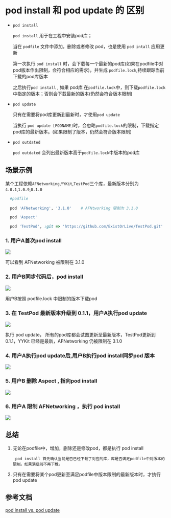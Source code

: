 # pod install 和 pod update 的 区别

- `pod install`

    `pod install` 用于在工程中安装pod库；

    当在 `podfile` 文件中添加，删除或者修改 pod，也是使用  `pod intall` 应用更新 


    第一次执行 `pod install` 时，会下载每一个最新的pod库(如果在podfile中对pod版本作出限制，会符合相应的需求)，并生成 `podfile.lock`,持续跟踪当前下载的pod库版本

    之后执行`pod install` , 如果 pod库 在`podfile.lock`中，则下载`podfile.lock` 中指定的版本；否则会下载最新的版本(仍然会符合版本限制)

- `pod update`
   
    只有在需要将pod库更新到最新时，才使用`pod update`

    当执行 `pod update [PODNAME]`时，会忽略`podfile.lock`的限制，下载指定pod库的最新版本。(如果限制了版本，仍然会符合版本限制)

- `pod outdated`

    `pod outdated` 会列出最新版本高于`podfile.lock`中版本的pod库


## 场景示例

某个工程依赖`AFNetworking`,`YYKit`,`TestPod`三个库，最新版本分别为`4.0.1`,`1.0.9`,`0.1.0`

```ruby
  #podfile
  
  pod 'AFNetworking', '3.1.0'    # AFNtworking 限制为 3.1.0

  pod 'Aspect'

  pod 'TestPod', :git => 'https://github.com/ExistOrLive/TestPod.git'
```

### 1. 用户A首次pod install

![](https://gitee.com/existorlive/exist-or-live-pic/raw/master/%E6%88%AA%E5%B1%8F2021-02-02%20%E4%B8%8B%E5%8D%885.40.57.png)

可以看到 AFNetworking 被限制在 3.1.0

### 2. 用户B同步代码后，pod install

![](https://gitee.com/existorlive/exist-or-live-pic/raw/master/%E6%88%AA%E5%B1%8F2021-02-02%20%E4%B8%8B%E5%8D%885.41.02.png)

用户B按照 podfile.lock 中限制的版本下载pod

### 3. 在 TestPod 最新版本升级到 0.1.1，用户A执行pod update 

![](https://gitee.com/existorlive/exist-or-live-pic/raw/master/%E6%88%AA%E5%B1%8F2021-02-02%20%E4%B8%8B%E5%8D%885.41.09.png)

执行 pod update， 所有的pod库都会试图更新至最新版本，TestPod更新到0.1.1，YYKit 已经是最新，AFNetworking 仍被限制在 3.1.0

### 4. 用户A执行pod update后,用户B执行pod install同步pod 版本

![](https://gitee.com/existorlive/exist-or-live-pic/raw/master/%E6%88%AA%E5%B1%8F2021-02-02%20%E4%B8%8B%E5%8D%885.41.14.png)


### 5. 用户B 删除 Aspect , 指向pod install

![](https://gitee.com/existorlive/exist-or-live-pic/raw/master/%E6%88%AA%E5%B1%8F2021-02-02%20%E4%B8%8B%E5%8D%885.43.51.png)


### 6. 用户A 限制 AFNetworking ，执行 pod install

![](https://gitee.com/existorlive/exist-or-live-pic/raw/master/%E6%88%AA%E5%B1%8F2021-02-02%20%E4%B8%8B%E5%8D%885.46.40.png)

## 总结

1. 无论在podfile中，增加，删除还是修改pod，都是执行 pod install
     
        pod install 首先确认当前是否已经下载了对应的库，库是否满足podfile中对版本的限制。如果满足则不再下载。

2. 只有在需要将某个pod更新至满足podfile中版本限制的最新版本时，才执行 pod update

## 参考文档

[pod install vs. pod update](https://guides.cocoapods.org/using/pod-install-vs-update.html)


